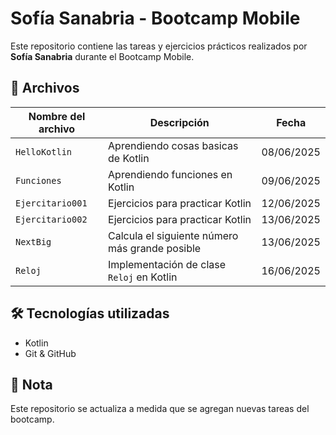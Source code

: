# Sofía Sanabria - Bootcamp Mobile

Este repositorio contiene las tareas y ejercicios prácticos realizados por **Sofía Sanabria** durante el Bootcamp Mobile.

## 📄 Archivos

| Nombre del archivo               | Descripción                                      | Fecha       |
|----------------------------------|--------------------------------------------------|-------------|
| `HelloKotlin`                    | Aprendiendo cosas basicas de Kotlin              | 08/06/2025  |
| `Funciones`                      | Aprendiendo funciones en Kotlin                  | 09/06/2025  |
| `Ejercitario001`                 | Ejercicios para practicar Kotlin                 | 12/06/2025  |
| `Ejercitario002`                 | Ejercicios para practicar Kotlin                 | 13/06/2025  |
| `NextBig`                        | Calcula el siguiente número más grande posible   | 13/06/2025  |
| `Reloj`                          | Implementación de clase `Reloj` en Kotlin        | 16/06/2025  |

## 🛠️ Tecnologías utilizadas

- Kotlin
- Git & GitHub

## 📌 Nota

Este repositorio se actualiza a medida que se agregan nuevas tareas del bootcamp.
